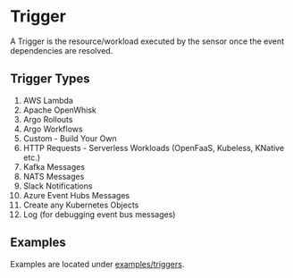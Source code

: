 # Trigger

A Trigger is the resource/workload executed by the sensor once the event
dependencies are resolved.

## Trigger Types

1. AWS Lambda
1. Apache OpenWhisk
1. Argo Rollouts
1. Argo Workflows
1. Custom - Build Your Own
1. HTTP Requests - Serverless Workloads (OpenFaaS, Kubeless, KNative etc.)
1. Kafka Messages
1. NATS Messages
1. Slack Notifications
1. Azure Event Hubs Messages
1. Create any Kubernetes Objects
1. Log (for debugging event bus messages)

## Examples

Examples are located under [examples/triggers](https://github.com/argoproj/argo-events/tree/master/examples/triggers).
